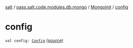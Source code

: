 [salt](../../index.md) / [pass.salt.code.modules.db.mongo](../index.md) / [MongoInit](index.md) / [config](./config.md)

# config

`val config: `[`Config`](../../pass.salt.code.loader.config/-config/index.md) [(source)](https://github.com/kurbaniec-tgm/salt/tree/master/code/modules/db/mongo/MongoInit.kt#L26)